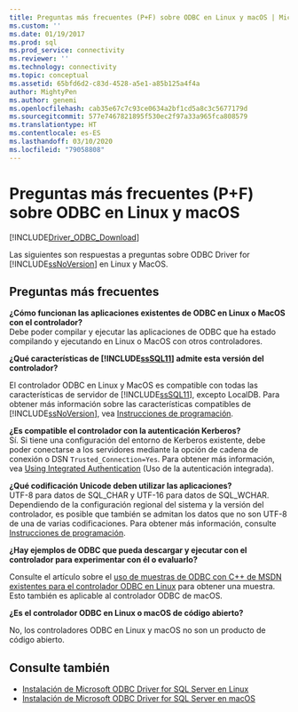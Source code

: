 ```yaml
---
title: Preguntas más frecuentes (P+F) sobre ODBC en Linux y macOS | Microsoft Docs
ms.custom: ''
ms.date: 01/19/2017
ms.prod: sql
ms.prod_service: connectivity
ms.reviewer: ''
ms.technology: connectivity
ms.topic: conceptual
ms.assetid: 65bfd6d2-c83d-4528-a5e1-a85b125a4f4a
author: MightyPen
ms.author: genemi
ms.openlocfilehash: cab35e67c7c93ce0634a2bf1cd5a8c3c5677179d
ms.sourcegitcommit: 577e7467821895f530ec2f97a33a965fca808579
ms.translationtype: HT
ms.contentlocale: es-ES
ms.lasthandoff: 03/10/2020
ms.locfileid: "79058808"
---
```

# <a name="frequently-asked-questions-faq-for-odbc-linux-and-macos"></a>Preguntas más frecuentes (P+F) sobre ODBC en Linux y macOS
[!INCLUDE[Driver_ODBC_Download](../../../includes/driver_odbc_download.md)]

Las siguientes son respuestas a preguntas sobre ODBC Driver for [!INCLUDE[ssNoVersion](../../../includes/ssnoversion-md.md)] en Linux y MacOS.
  
## <a name="frequently-asked-questions"></a>Preguntas más frecuentes

**¿Cómo funcionan las aplicaciones existentes de ODBC en Linux o MacOS con el controlador?**  
Debe poder compilar y ejecutar las aplicaciones de ODBC que ha estado compilando y ejecutando en Linux o MacOS con otros controladores. 
  
**¿Qué características de [!INCLUDE[ssSQL11](../../../includes/sssql11-md.md)] admite esta versión del controlador?**

El controlador ODBC en Linux y MacOS es compatible con todas las características de servidor de [!INCLUDE[ssSQL11](../../../includes/sssql11-md.md)], excepto LocalDB. Para obtener más información sobre las características compatibles de [!INCLUDE[ssNoVersion](../../../includes/ssnoversion-md.md)], vea [Instrucciones de programación](../../../connect/odbc/linux-mac/programming-guidelines.md).  
  
**¿Es compatible el controlador con la autenticación Kerberos?**  
Sí. Si tiene una configuración del entorno de Kerberos existente, debe poder conectarse a los servidores mediante la opción de cadena de conexión o DSN `Trusted_Connection=Yes`. Para obtener más información, vea [Using Integrated Authentication](../../../connect/odbc/linux-mac/using-integrated-authentication.md) (Uso de la autenticación integrada).  
  
**¿Qué codificación Unicode deben utilizar las aplicaciones?**  
UTF-8 para datos de SQL_CHAR y UTF-16 para datos de SQL_WCHAR. Dependiendo de la configuración regional del sistema y la versión del controlador, es posible que también se admitan los datos que no son UTF-8 de una de varias codificaciones. Para obtener más información, consulte [Instrucciones de programación](../../../connect/odbc/linux-mac/programming-guidelines.md).

**¿Hay ejemplos de ODBC que pueda descargar y ejecutar con el controlador para experimentar con él o evaluarlo?**

Consulte el artículo sobre el [uso de muestras de ODBC con C++ de MSDN existentes para el controlador ODBC en Linux](https://blogs.msdn.com/b/sqlblog/archive/2012/01/26/use-existing-msdn-c-odbc-samples-for-microsoft-linux-odbc-driver.aspx) para obtener una muestra. Esto también es aplicable al controlador ODBC de macOS. 

**¿Es el controlador ODBC en Linux o macOS de código abierto?**

No, los controladores ODBC en Linux y macOS no son un producto de código abierto.  

## <a name="see-also"></a>Consulte también

- [Instalación de Microsoft ODBC Driver for SQL Server en Linux](../../../connect/odbc/linux-mac/installing-the-microsoft-odbc-driver-for-sql-server.md)
- [Instalación de Microsoft ODBC Driver for SQL Server en macOS](../../../connect/odbc/linux-mac/install-microsoft-odbc-driver-sql-server-macos.md)
